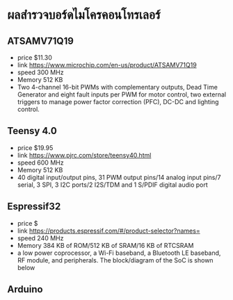 # ผลสำรวจบอร์ดไมโครคอนโทรเลอร์
## ATSAMV71Q19
- price $11.30
- link https://www.microchip.com/en-us/product/ATSAMV71Q19
- speed 300 MHz
- Memory 512 KB
- Two 4-channel 16-bit PWMs with complementary outputs, Dead Time Generator and eight fault inputs per PWM for motor control, two external triggers to manage power factor correction (PFC), DC-DC and lighting control.
## Teensy 4.0
- price $19.95
- link https://www.pjrc.com/store/teensy40.html
- speed 600 MHz
- Memory 512 KB
- 40 digital input/output pins, 31 PWM output pins/14 analog input pins/7 serial, 3 SPI, 3 I2C ports/2 I2S/TDM and 1 S/PDIF digital audio port
## Espressif32
- price $
- link https://products.espressif.com/#/product-selector?names=
- speed 240 MHz
- Memory 384 KB of ROM/512 KB of SRAM/16 KB of RTCSRAM
-  a low power coprocessor, a Wi-Fi baseband, a Bluetooth LE baseband, RF module, and peripherals. The block/diagram of the SoC is shown below
## Arduino
